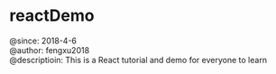 # reactDemo
@since: 2018-4-6<br/>
@author: fengxu2018</br>
@descriptioin: This is a React tutorial and demo for everyone to learn
